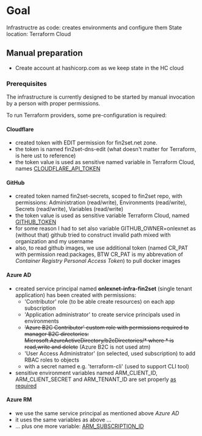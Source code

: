 # Goal
Infrastructre as code: creates environments and configure them
State location: Terraform Cloud

## Manual preparation
- Create account at hashicorp.com as we keep state in the HC cloud

### Prerequisites
The infrastructure is currently designed to be started by manual invocation by a person with proper permissions. 

To run Terraform providers, some pre-configuration is required:
#### Cloudflare
- created token with EDIT permission for fin2set.net zone.
- the token is named fin2set-dns-edit (what doesn't matter for Terraform, is here ust to reference)
- the token value is used as sensitive named variable in Terraform Cloud, names [CLOUDFLARE_API_TOKEN](https://registry.terraform.io/providers/cloudflare/cloudflare/latest/docs)

#### GitHub
- created token named fin2set-secrets, scoped to fin2set repo, with permissions: Administration (read/write), Environments (read/write), Secrets (read/write), Variables (read/write)
- the token value is used as sensitive variable Terraform Cloud, named [GITHUB_TOKEN](https://registry.terraform.io/providers/integrations/github/latest/docs#oauth--personal-access-token)
- for some reason I had to set also variable GITHUB_OWNER=onlexnet as (without that) github tried to construct invalid path mixed with organization and my username
- also, to read github images, we use additional token (named CR_PAT with permission read:packages, BTW CR_PAT is my abbrevation of  *Container Registry Personal Access Token*) to pull docker images

#### Azure AD
- created service principal named **onlexnet-infra-fin2set** (single tenant application) has been created with permissions:
  - 'Contributor' role (to be able create resources) on each app subscription
  - 'Application administrator' to create service principals used in environments
  - ~~'Azure B2C Contributor' custom role with permissions required to manager B2C directories: Microsoft.AzureActiveDirectory/b2cDirectories/* where * is read,write and delete~~ (Azure B2C is not used atm)
  - 'User Access Administrator' (on selected, used subscription) to add RBAC roles to objects
  - with a secret named e.g. 'terraform-cli' (used to support CLI tool)
- sensitive environment variables named ARM_CLIENT_ID, ARM_CLIENT_SECRET and ARM_TENANT_ID are set properly [as required](https://registry.terraform.io/providers/hashicorp/azuread/latest/docs/guides/service_principal_client_secret#environment-variables)

#### Azure RM
- we use the same service principal as mentioned above *Azure AD*
- it uses the same variables as above ...
- ... plus one more variable: [ARM_SUBSCRIPTION_ID](https://registry.terraform.io/providers/hashicorp/azurerm/latest/docs/guides/service_principal_client_secret#configuring-the-service-principal-in-terraform)

